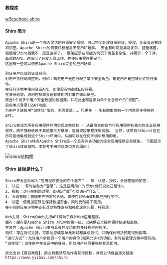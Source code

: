 #### 教程库

[w3cschool-shiro](https://www.w3cschool.cn/shiro/co4m1if2.html)

#### Shiro 简介

    Apache Shiro是一个强大灵活的开源安全框架，可以完全处理身份验证，授权，企业会话管理和加密。Apache Shiro的首要目标是易于使用和理解。 安全有时可能非常复杂，甚至痛苦，但使用Shiro后就不一定是这样了。 框架应该在可能的情况下掩盖复杂性，并展示一个干净，直观的API，这简化了开发人员工作，并使应用程序更安全。
    这里有一些可以使用Apache Shiro完全的应用场景：

    验证用户以及验证其身份。
    对用户执行访问控制，例如：确定用户是否分配了某个安全角色、确定用户是否被允许执行操作。
    在任何环境中使用会话API，即使没有Web或EJB容器。
    在身份验证，访问控制或会话有效期内对事件做出反应。
    聚合1个或多个用户安全数据的数据源，并将此全部显示为单个复合用户的“视图”。
    启用单点登录(SSO)功能。
    为用户关联启用“记住我”服务，无需登录。… 和更多 - 所有都集成到一个内聚易于使用的API。

    Shiro尝试为所有应用程序环境实现这些目标 - 从最简单的命令行应用程序到最大的企业应用程序，而不强制依赖于其他第三方框架，容器或应用程序服务器。 当然，该项目(Shiro)旨在尽可能地集成到这个Shiro环境中，从而可以在任何环境中想用即用。
    Apache Shiro特点Apache Shiro是一个具有许多功能的综合应用程序安全框架。 下图显示了Shiro体系结构，本参考手册将以类似方式组织：

![shiro结构图](http://www.yiibai.com/uploads/images/201703/1403/660170344_46272.png)

#### Shiro 目标是什么？

    Shiro开发团队称为“应用程序安全的四个基石” - 即：认证，授权，会话管理和加密：
    1. 认证： 有时被称为“登录”，这是证明用户的行为(他们说自己是谁)。
    2. 授权：访问控制的过程，即确定“谁”可以访问“什么”。
    3. 会话管理：管理用户特定的会话，即使在非Web或EJB应用程序中。
    4. 加密：使用加密算法保持数据安全，同时仍然易于使用。
    在不同的应用环境中还有其他特性支持和强化这些问题，特别是：

    Web支持：Shiro的Web支持API有助于保护Web应用程序。
    缓存：缓存是Apache Shiro API中的第一级，以确保安全操作保持快速和高效。
    并发性：Apache Shiro支持具有并发功能的多线程应用程序。
    测试：存在测试支持，可帮助您编写单元测试和集成测试，并确保代码按预期得到保障。
    “运行方式”：允许用户承担另一个用户的身份(如果允许)的功能，有时在管理方案中很有用。
    “记住我”：记住用户在会话中的身份，所以用户只需要强制登录即可。

    原文出自【易百教程】，商业转载请联系作者获得授权，非商业请保留原文链接：https://www.yiibai.com/shiro
